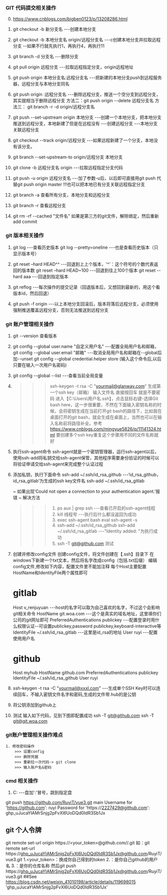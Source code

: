 ### GIT 代码提交相关操作
0. https://www.cnblogs.com/bigben0123/p/13208286.html
1. git checkout -b 新分支名  ---创建本地分支
2. git checkout -b 本地分支名 origin/远程分支名  ---c创建本地分支并拉取远程分支 --如果不行就先执行1，再执行4，再执行11
3. git branch -d 分支名 ---删除分支
4. git pull origin 远程分支 ---拉取远程指定分支，origin远程地址
5. git push origin 本地分支名:远程分支名 ---把新建的本地分支push到远程服务器，远程分支与本地分支同名
6. git push origin :远程分支名 ---删除远程分支，推送一个空分支到远程分支，其实就相当于删除远程分支 方法二：git push origin --delete 远程分支名   方法三： git branch -r -d origin/远程分支名  
7. git push --set-upstream origin 本地分支 ---创建一个本地分支，把本地分支推送到远程分支，本地新建了但是在远程没有 ---创建远程分支  ---本地分支关联远程分支
8. git checkout --track origin/远程分支 ---如果远程新建了一个分支，本地没有该分支。
9. git branch --set-upstream-to origin/远程分支 本地分支

10. git clone -b 远程分支名 origin ---拉取远程指定分支代码 
11. git push -u origin 远程分支名 ---加了参数-u后，以后即可直接用git push 代替git push origin master !!!也可以把本地已有分支关联远程指定分支

12. git branch -a  查看所有分支，本地分支和远程分支
 
13. git branch -r  查看远程分支

14. git  rm -rf --cached "文件名"  如果是第三方的git文件，解除绑定，然后重新 add commit 

### git 版本相关操作
1.  git log     ---查看历史版本
    git log --pretty=oneline    ---也是查看历史版本（只显示版本号）

2.  git reset –hard HEAD^^      ---回退到上上个版本，'^'：这个符号的个数代表返回的版本数
    git reset –hard HEAD~100    ---回退到往上100个版本
    git reset --hard aaa        ---回退到指定版本
    

3.  git reflog      ---每次操作的提交记录（回退版本后，又想回到最新的，用这个看版本id，然后回退）
4.  git push -f origin      ---以上本地分支回滚后，版本将落后远程分支，必须使用强制推送覆盖远程分支，否则无法推送到远程分支
### git 账户管理相关操作
1.  git --version 查看版本
2.  git config --global user.name "自定义用户名"  ---配置全局用户名和邮箱，
    git config --global user.email "邮箱"   ---取消全局用户名和邮箱在--global后加--unset
    git config --global credential.helper store (输入这个命令后,以后只要在输入一次用户名密码)
    
3.  git config --global --list  ---查看当前全局变量
4.  >>> ssh-keygen -t rsa -C "yourmail@glanway.com" 生成第一个ssh key（邮箱）
    >>> 输入文件名
    >>> 直接按回车 就是不要密码
    进入【C:\Users\用户名.ssh】，点击鼠标右键-选择Git bash here，这一步很重要，不然在下面输入密钥名称的时候，会将密钥生成在当前打开git bash的路径下，比如我在桌面打开的git bash，就会生成在桌面上，当然也可以在输入名称前将路径补全。参考 https://www.cnblogs.com/mingyue5826/p/11141324.html
    要创建多个ssh key重复这个步骤用不同的文件名称就好
5.  执行ssh-agent命令
    ssh-agent就是一个密钥管理器，运行ssh-agent以后，使用ssh-add将私钥交给ssh-agent保管，其他程序需要身份验证的时候可以将验证申请交给ssh-agent来完成整个认证过程
6.  添加私钥，执行下面命令
    ssh-add ~/.ssh/id_rsa_github  ---‘id_rsa_github，id_rsa_gitlab’为生成的ssh key文件名
    ssh-add ~/.ssh/id_rsa_gitlab

    ~ 如果出现‘Could not open a connection to your authentication agent.’报错
    ~ 解决方法
    >>> 1. ps aux | grep ssh   ---查看已开启的ssh-agent线程
    >>> 2. kill 线程号   ---执行后什么都没返回为成功
    >>> 3. exec ssh-agent bash
           eval ssh-agent -s
    >>> 4. ssh-add ~/.ssh/id_rsa_github
           ssh-add ~/.ssh/id_rsa_gitlab   ---"Identity added: "为执行成功
    >>> 5. ssh -T git@github.com  测试
7.  创建并修改config文件
    创建config文件，将文件创建在【.ssh】目录下
    在windows下新建一个txt文本，然后将名字改成config（包括.txt后缀）
    编辑config文件,修改如下内容，配置文件里不能加注释
    每个Host主要配置HostName和IdentityFile两个属性即可

    # gitlab 
      Host v_renjuyuan    ---host的名字可以取为自己喜欢的名字，不过这个会影响git相关命令
      HostName git.woa.com   ---这个是真实的域名地址，这里填你们公司的git网址即可
      PreferredAuthentications publickey    ---配置登录时用什么权限认证--可设置publickey,password publickey,keyboard-interactive等
      IdentityFile ~/.ssh/id_rsa_gitlab   ---这里是id_rsa的地址
      User ruyi    ---配置使用用户名     

    # github
      Host myhub
      HostName github.com
      PreferredAuthentications publickey
      IdentityFile ~/.ssh/id_rsa_github
      User ruyi
8. ssh-keygen -t rsa -C "yourmail@xxxl.com"   ---生成单个SSH Key时可以连续回车，不输入密钥文件名字和密码,生成的文件带.hub的是公钥
9. 将公钥添加到github上
10. 测试
    输入如下代码，见到下图即配置成功
    ssh -T git@github.com
    ssh -T git@git.woa.com

### git账户管理相关操作难点
    1. 修改密码操作
        >>> 设置config
        >>> 删除凭据
        >>> 重新拉一次代码-> git clone
        >>> 输入账户名&密码

### cmd 相关操作
1. C: ---盘加':'冒号，跳到指定盘

git push https://github.com/RuyiT/vue3.git main Username for 'https://github.com': ruyi Password for 'https://2227429@github.com': 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


## git 个人令牌
git remote set-url origin https://<your_token>@github.com/<USERNAME>/<REPO>.git
 如：git remote set-url https://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@github.com/RuyiT/vue3.git
 1.<your_token>：换成你自己得到的token
 2.<USERNAME>：是你自己github的用户名
 3.<REPO>：是你的仓库名称
然后git push https://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@github.com/RuyiT/vue3.git
##See https://blog.csdn.net/weixin_41010198/article/details/119698015
'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'